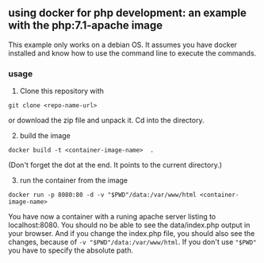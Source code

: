 ## using docker for php development: an example with the php:7.1-apache image

This example only works on a debian OS. It assumes you have docker installed and know how to use the command line to execute the commands.

### usage

1. Clone this repository with
```
git clone <repo-name-url>
```
or download the zip file and unpack it. Cd into the directory.

2. build the image
```
docker build -t <container-image-name>  .
```
(Don't forget the dot at the end. It points to the current directory.)

3. run the container from the image
```
docker run -p 8080:80 -d -v "$PWD"/data:/var/www/html <container-image-name>
```
You have now a container with a runing apache server listing to localhost:8080. You should no be able to see the data/index.php output in your browser. And if you change the index.php file, you should also see the changes, because of ```-v "$PWD"/data:/var/www/html```. If you don't use ```"$PWD"``` you have to specify the absolute path.

